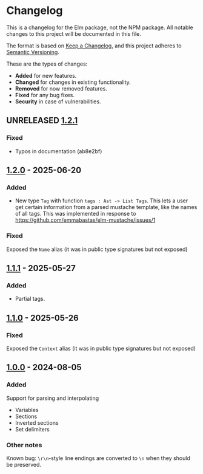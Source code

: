 # Changelog

This is a changelog for the Elm package, not the NPM package.
All notable changes to this project will be documented in this file.

The format is based on [Keep a Changelog](https://keepachangelog.com/en/1.1.0/),
and this project adheres to [Semantic Versioning](https://semver.org/spec/v2.0.0.html).

These are the types of changes:
 - **Added** for new features.
 - **Changed** for changes in existing functionality.
 - **Removed** for now removed features.
 - **Fixed** for any bug fixes.
 - **Security** in case of vulnerabilities.

## UNRELEASED [1.2.1]

### Fixed

- Typos in documentation (ab8e2bf)

## [1.2.0] - 2025-06-20

### Added

- New type `Tag` with function `tags : Ast -> List Tags`. This lets a user get certain information from a parsed mustache template, like the names of all tags. This was implemented in response to https://github.com/emmabastas/elm-mustache/issues/1

### Fixed

Exposed the `Name` alias (it was in public type signatures but not exposed)

## [1.1.1] - 2025-05-27

### Added

- Partial tags.

## [1.1.0] - 2025-05-26

### Fixed

Exposed the `Context` alias (it was in public type signatures but not exposed)

## [1.0.0] - 2024-08-05

### Added

Support for parsing and interpolating
- Variables
- Sections
- Inverted sections
- Set delimiters

### Other notes

Known bug: `\r\n`-style line endings are converted to `\n` when they should be preserved.


[1.2.1]: https://github.com/emmabastas/elm-mustache/releases/tag/1.2.1
[1.2.0]: https://github.com/emmabastas/elm-mustache/releases/tag/1.2.0
[1.1.1]: https://github.com/emmabastas/elm-mustache/releases/tag/1.1.1
[1.1.0]: https://github.com/emmabastas/elm-mustache/releases/tag/1.1.0
[1.0.0]: https://github.com/emmabastas/elm-mustache/releases/tag/1.0.0
